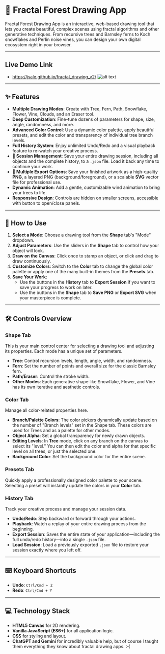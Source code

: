 # 🌳 Fractal Forest Drawing App
Fractal Forest Drawing App is an interactive, web-based drawing tool that lets you create beautiful, complex scenes using fractal algorithms and other generative techniques. From recursive trees and Barnsley ferns to Koch snowflakes and Perlin noise vines, you can design your own digital ecosystem right in your browser.

-----
## Live Demo Link
- https://jsale.github.io/fractal_drawing_v2/
 ![alt text](https://www.iluvdata.org/drawgem/images/Screenshot1sm.png)

-----
## ✨ Features

  * **Multiple Drawing Modes**: Create with Tree, Fern, Path, Snowflake, Flower, Vine, Clouds, and an Eraser tool.
  * **Deep Customization**: Fine-tune dozens of parameters for shape, size, angle, randomness, and more.
  * **Advanced Color Control**: Use a dynamic color palette, apply beautiful presets, and edit the color and transparency of individual tree branch levels.
  * **Full History System**: Enjoy unlimited Undo/Redo and a visual playback feature to re-watch your creative process.
  * **💾 Session Management**: Save your entire drawing session, including all objects and the complete history, to a `.json` file. Load it back any time to continue your work.
  * **🎨 Multiple Export Options**: Save your finished artwork as a high-quality **PNG**, a layered PNG (background/foreground), or a scalable **SVG** vector file for professional use.
  * **Dynamic Animation**: Add a gentle, customizable wind animation to bring your trees to life.
  * **Responsive Design**: Controls are hidden on smaller screens, accessible with button to open/close panels.


-----

## 🚀 How to Use

1.  **Select a Mode**: Choose a drawing tool from the **Shape** tab's "Mode" dropdown.
2.  **Adjust Parameters**: Use the sliders in the **Shape** tab to control how your object will look.
3.  **Draw on the Canvas**: Click once to stamp an object, or click and drag to draw continuously.
4.  **Customize Colors**: Switch to the **Color** tab to change the global color palette or apply one of the many built-in themes from the **Presets** tab.
5.  **Save Your Work**:
      * Use the buttons in the **History** tab to **Export Session** if you want to save your progress to work on later.
      * Use the buttons in the **Shape** tab to **Save PNG** or **Export SVG** when your masterpiece is complete.

-----

## 🛠️ Controls Overview

### Shape Tab

This is your main control center for selecting a drawing tool and adjusting its properties. Each mode has a unique set of parameters.

  * **Tree**: Control recursion levels, length, angle, width, and randomness.
  * **Fern**: Set the number of points and overall size for the classic Barnsley fern.
  * **Path/Eraser**: Control the stroke width.
  * **Other Modes**: Each generative shape like Snowflake, Flower, and Vine has its own iterative and aesthetic controls.

### Color Tab

Manage all color-related properties here.

  * **Branch/Palette Colors**: The color pickers dynamically update based on the number of "Branch levels" set in the Shape tab. These colors are used for Trees and as a palette for other modes.
  * **Object Alpha**: Set a global transparency for newly drawn objects.
  * **Editing Levels**: In **Tree** mode, click on any branch on the canvas to select its "level." You can then edit the color and alpha for that specific level on all trees, or just the selected one.
  * **Background Color**: Set the background color for the entire scene.

### Presets Tab

Quickly apply a professionally designed color palette to your scene. Selecting a preset will instantly update the colors in your **Color** tab.

### History Tab

Track your creative process and manage your session data.

  * **Undo/Redo**: Step backward or forward through your actions.
  * **Playback**: Watch a replay of your entire drawing process from the beginning.
  * **Export Session**: Saves the entire state of your application—including the full undo/redo history—into a single `.json` file.
  * **Load Session**: Load a previously exported `.json` file to restore your session exactly where you left off.

-----

## ⌨️ Keyboard Shortcuts

  * **Undo**: `Ctrl/Cmd + Z`
  * **Redo**: `Ctrl/Cmd + Y`

-----

## 💻 Technology Stack

  * **HTML5 Canvas** for 2D rendering.
  * **Vanilla JavaScript (ES6+)** for all application logic.
  * **CSS** for styling and layout.
  * **ChatGPT and Gemini** for incredibly valuable help, but of course I taught them everything they know about fractal drawing apps. :-)
